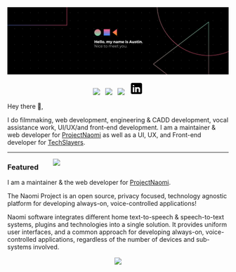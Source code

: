 <img src="https://raw.githubusercontent.com/AustinCasteel/AustinCasteel/master/assets/images/github_banner.png">

<p align='center'>
    <a href="https://codersrank.io/austincasteel"><img height="30" src="https://code.austincasteel.com/images/logo_cr.svg"></a>&nbsp;&nbsp;
    <a href="https://twitter.com/AustinBCasteel"><img height="30" src="https://raw.githubusercontent.com/simple-icons/simple-icons/4b882220efc78dc824c7647a81b47dd1d4fdd3d8/icons/twitter.svg"></a>&nbsp;&nbsp;
    <a href="https://www.instagram.com/austinbcasteel/"><img height="30" src="https://raw.githubusercontent.com/simple-icons/simple-icons/4b882220efc78dc824c7647a81b47dd1d4fdd3d8/icons/instagram.svg"></a>&nbsp;&nbsp;
    <a href="https://www.linkedin.com/in/austincasteel/"><img height="30" src="https://raw.githubusercontent.com/simple-icons/simple-icons/4b882220efc78dc824c7647a81b47dd1d4fdd3d8/icons/linkedin.svg"></a>
</p>

Hey there 👋,

I do filmmaking, web development, engineering & CADD development, vocal assistance work, UI/UX/and front-end development.
I am a maintainer & web developer for [ProjectNaomi](https://github.com/naomiproject) as well as a UI, UX, and Front-end developer for [TechSlayers](https://github.com/tech-slayer).

 ---

<p>
  <a href="https://projectnaomi.com/"><img width="400" align='right' src="https://projectnaomi.com/naomi-logo.png"></a>
</p>

### Featured

I am a maintainer & the web developer for [ProjectNaomi](https://github.com/naomiproject).

The Naomi Project is an open source, privacy focused, technology agnostic platform for developing always-on, voice-controlled applications!

Naomi software integrates different home text-to-speech & speech-to-text systems, plugins and technologies into a single solution. It provides uniform user interfaces, and a common approach for developing always-on, voice-controlled applications, regardless of the number of devices and sub-systems involved.

<p align='center'>
    <img align='center' src="https://visitor-badge.glitch.me/badge?page_id=austincasteel.visitor-badge">
<p/>
